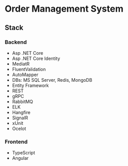 # Order Management System

## Stack

### Backend
- Asp .NET Core
- Asp .NET Core Identity
- MediatR
- FluentValidation
- AutoMapper
- DBs: MS SQL Server, Redis, MongoDB
- Entity Framework
- REST
- gRPC
- RabbitMQ
- ELK
- Hangfire
- SignalR
- xUnit
- Ocelot

### Frontend
- TypeScript
- Angular
